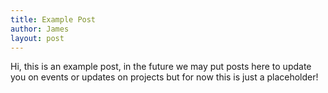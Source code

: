 ```yaml
---
title: Example Post
author: James
layout: post
---
```

Hi, this is an example post, in the future we may put posts here to update you on events or updates on projects
but for now this is just a placeholder!
